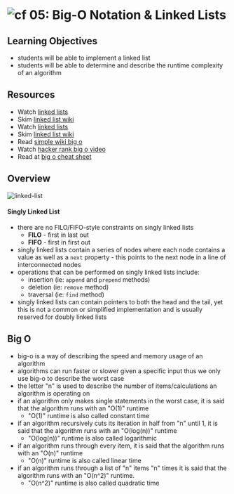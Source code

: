 ![cf](http://i.imgur.com/7v5ASc8.png) 05: Big-O Notation & Linked Lists
=====================================

## Learning Objectives
* students will be able to implement a linked list
* students will be able to determine and describe the runtime complexity of an algorithm

## Resources
* Watch [linked lists]
* Skim [linked list wiki]
* Watch [linked lists]
* Skim [linked list wiki]
* Read [simple wiki big o]
* Watch [hacker rank big o video]
* Read at [big o cheat sheet]
## Overview

![linked-list](https://s3-us-west-2.amazonaws.com/slugbyte-assets/linked-list.svg)

#### Singly Linked List
* there are no FILO/FIFO-style constraints on singly linked lists
  * **FILO** - first in last out
  * **FIFO** - first in first out
* singly linked lists contain a series of nodes where each node contains a value as well as a `next` property - this points to the next node in a line of interconnected nodes
* operations that can be performed on singly linked lists include:
  * insertion (ie: `append` and `prepend` methods)
  * deletion (ie: `remove` method)
  * traversal (ie: `find` method)
* singly linked lists can contain pointers to both the head and the tail, yet this is not a common or simplified implementation and is usually reserved for doubly linked lists

## Big O
* big-o is a way of describing the speed and memory usage of an algorithm
* algorithms can run faster or slower given a specific input thus we only use big-o to describe the worst case
* the letter "n" is used to describe the number of items/calculations an algorithm is operating on
* if an algorithm only makes single statements in the worst case, it is said that the algorithm runs with an "O(1)" runtime
  * "O(1)" runtime is also called constant time
* if an algorithm recursively cuts its iteration in half from "n" until 1, it is said that the algorithm runs with an "O(log(n))" runtime
  * "O(log(n))" runtime is also called logarithmic
* if an algorithm runs through every item, it is said that the algorithm runs with an "O(n)" runtime
  * "O(n)" runtime is also called linear time
* if an algorithm runs through a list of "n" items "n" times it is said that the algorithm runs with an "O(n^2)" runtime.
  * "O(n^2)" runtime is also called quadratic time

[simple wiki big o]: https://simple.wikipedia.org/wiki/Big_O_notation
[hacker rank big o video]: https://www.youtube.com/watch?v=v4cd1O4zkGw
[Big O Cheat Sheet]: http://bigocheatsheet.com/
[linked lists]: https://www.youtube.com/watch?v=njTh_OwMljA
[linked list wiki]: https://en.wikipedia.org/wiki/Linked_list